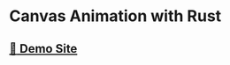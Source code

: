 # Canvas Animation with Rust

## [:link: Demo Site](https://byongho96.github.io/canvas-playground/)
